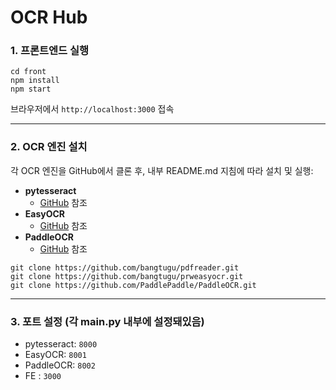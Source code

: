 # OCR Hub

### 1. 프론트엔드 실행

```
cd front
npm install
npm start
```

브라우저에서 `http://localhost:3000` 접속

------

### 2. OCR 엔진 설치

각 OCR 엔진을 GitHub에서 클론 후, 내부 README.md 지침에 따라 설치 및 실행:

- **pytesseract**
  - [GitHub](https://github.com/bangtugu/pdfreader) 참조
- **EasyOCR**
  - [GitHub](https://github.com/bangtugu/prweasyocr) 참조
- **PaddleOCR**
  - [GitHub](https://github.com/PaddlePaddle/PaddleOCR) 참조

```
git clone https://github.com/bangtugu/pdfreader.git
git clone https://github.com/bangtugu/prweasyocr.git
git clone https://github.com/PaddlePaddle/PaddleOCR.git
```

------

### 3. 포트 설정 (각 main.py 내부에 설정돼있음)

- pytesseract: `8000`
- EasyOCR: `8001`
- PaddleOCR: `8002`
- FE : `3000`